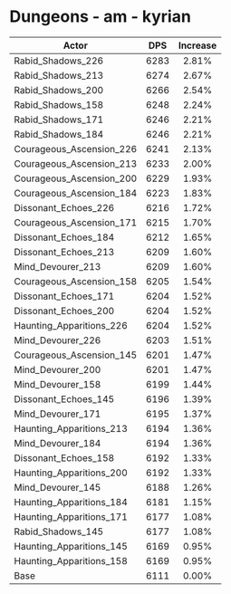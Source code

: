 # Dungeons - am - kyrian
| Actor | DPS | Increase |
|---|:---:|:---:|
|Rabid_Shadows_226|6283|2.81%|
|Rabid_Shadows_213|6274|2.67%|
|Rabid_Shadows_200|6266|2.54%|
|Rabid_Shadows_158|6248|2.24%|
|Rabid_Shadows_171|6246|2.21%|
|Rabid_Shadows_184|6246|2.21%|
|Courageous_Ascension_226|6241|2.13%|
|Courageous_Ascension_213|6233|2.00%|
|Courageous_Ascension_200|6229|1.93%|
|Courageous_Ascension_184|6223|1.83%|
|Dissonant_Echoes_226|6216|1.72%|
|Courageous_Ascension_171|6215|1.70%|
|Dissonant_Echoes_184|6212|1.65%|
|Dissonant_Echoes_213|6209|1.60%|
|Mind_Devourer_213|6209|1.60%|
|Courageous_Ascension_158|6205|1.54%|
|Dissonant_Echoes_171|6204|1.52%|
|Dissonant_Echoes_200|6204|1.52%|
|Haunting_Apparitions_226|6204|1.52%|
|Mind_Devourer_226|6203|1.51%|
|Courageous_Ascension_145|6201|1.47%|
|Mind_Devourer_200|6201|1.47%|
|Mind_Devourer_158|6199|1.44%|
|Dissonant_Echoes_145|6196|1.39%|
|Mind_Devourer_171|6195|1.37%|
|Haunting_Apparitions_213|6194|1.36%|
|Mind_Devourer_184|6194|1.36%|
|Dissonant_Echoes_158|6192|1.33%|
|Haunting_Apparitions_200|6192|1.33%|
|Mind_Devourer_145|6188|1.26%|
|Haunting_Apparitions_184|6181|1.15%|
|Haunting_Apparitions_171|6177|1.08%|
|Rabid_Shadows_145|6177|1.08%|
|Haunting_Apparitions_145|6169|0.95%|
|Haunting_Apparitions_158|6169|0.95%|
|Base|6111|0.00%|
